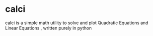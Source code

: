# calci
calci is a simple math utility to solve and plot Quadratic Equations and Linear Equations , written purely in python

